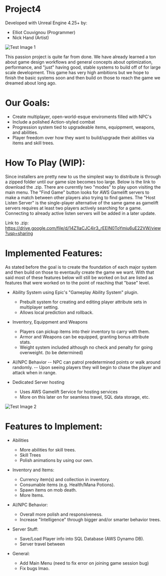 # Project4

Developed with Unreal Engine 4.25+ by:
- Elliot Couvignou (Programmer)
- Nick Hand (Artist)
 

![Test Image 1](https://media.discordapp.net/attachments/140582294950903809/753352645917278228/KL_GemColor_Exploration.jpg)

This passion project is quite far from done. We have already learned a ton about game design workflows and general concepts about optimization, performance, and "just" having good, stable systems to build off of for large scale development. This game has very high ambitions but we hope to finish the basic systems soon and then build on those to reach the game we dreamed about long ago.

# Our Goals:
- Create multiplayer, open-world-esque enviroments filled with NPC's 
- Include a polished Action-styled combat 
- Progression system tied to upgradeable items, equippment, weapons, and abilities. 
- Player freedom over how they want to build/upgrade their abilities via items and skill trees. 

# How To Play (WIP):
Since installers are pretty new to us the simplest way to distribute is through a zipped folder until our game size becomes too large. Below is the link to download the .zip.
There are curerntly two "modes" to play upon visiting the main menu. The "Find Game" button looks for AWS Gamelift servers to make a match between other players also trying to find games. The "Host Listen Server" is the single-player alternative of the same game as gamelift servers requires at least two players actively searching for a game. Connecting to already active listen servers will be added in a later update.

Link to .zip: https://drive.google.com/file/d/14Z1laCJC4ir3_rEEIN0ToYmju6uE22VW/view?usp=sharing

# Implemented Features:
As stated before the goal is to create the foundation of each major system and then build on those to eventaully create the game we want. With that said most of these features below will still be worked on but are listed as features that were worked on to the point of reaching that "base" level. 

- Ability System using Epic's "Gameplay Ability System" plugin.
    - Prebuilt system for creating and editing player attribute sets in multiplayer setting.
    - Allows local prediction and rollback.

- Inventory, Equippment and Weapons
    - Players can pickup items into their inventory to carry with them.
    - Armor and Weapons can be equipped, granting bonus attribute stats.
    - Weight system included although no check and penalty for going overweight. (to be determined)

- AI/NPC Behavior
-- NPC can patrol predetermined points or walk around randomly.
-- Upon seeing players they will begin to chase the player and attack when in range.

- Dedicated Server hosting
    - Uses AWS Gamelift Service for hosting services
    - More on this later on for seamless travel, SQL data storage, etc.


![Test Image 2](https://media.discordapp.net/attachments/140582294950903809/751672646969852015/screenshot080.png?width=1911&height=1075)
# Features to Implement:

- Abilities
    - More abilities for skill trees.
    - Skill Trees
    - Polish animations by using our own.

- Inventory and Items:
    - Currency item(s) and collection in inventory.
    - Consumable items (e.g. Health/Mana Potions).
    - Spawn items on mob death.
    - More Items.

- AI/NPC Behavior:
    - Overall more polish and responsiveness.
    - Increase "Intelligence" through bigger and/or smarter behavior trees.

- Server Stuff:
    - Save/Load Player info into SQL Database (AWS Dynamo DB).
    - Server travel between 

- General:
    - Add Main Menu (need to fix error on joining game session bug)
    - Fix bugs lmao.
